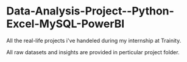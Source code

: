 # Data-Analysis-Project--Python-Excel-MySQL-PowerBI

All the real-life projects i've handeled during my internship at Trainity.

All raw datasets and insights are provided in perticular project folder.
